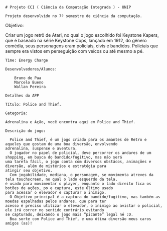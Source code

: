    # Projeto CCI ( Ciência da Computação Integrada ) - UNIP

    Projeto desenvolvido no 7º semestre de ciência da computação.

   Objetivo:
   
   Criar um jogo retrô de Atari, no qual o jogo escolhido foi Keystone Kapers, que é baseado na série Keystone Cops, lançado em 1912, do gênero comédia, seus personagens eram policiais, civis e bandidos. Policiais que sempre era vistos em perseguição com veícos ou até mesmo a pé.

    Time: Energy Charge

    Desenvolvedores/Alunos:
   
        Bruno de Paa
        Marcelo Bueno
        Wallan Pereira
    
    Detalhes do APP

    Título: Police and Thief.

    Gategoria:
    
    Adrenalina e Ação, você encontra aqui em Police and Thief.

    Descrição do jogo:

      Police and Thief, é um jogo criado para os amantes de Retro e aqueles que gostam de uma boa diversão, envolvendo
    adrenalina, suspense e aventura.
      O jogador no papel de policial, deve percorrer os andares de um shopping, em busca do bandido/fugitivo, mas não será
    uma tarefa fácil, o jogo conta com diversos obstácos, animações e diversão, além de mistérios e estratégia para
    atingir seu objetivo.
      Com jogabilidade, mediana, o personagem, se movimenta atreves da tela touchscreen, no qual o lado esquerdo da tela,
    é usado para movimentar o player, enquanto o lado direito fica os botões de ações, po e captura, este último usado
    para acessar o elevador e capturar o inimigo.
      O Objetivo principal é a captura do bandido/fugitivo, mas também as moedas espalhadas pelos andares, que para ter
    acesso é preciso utilizar o elevador, o inimigo ao avistar o policial, ele irá correr no sentido contrário evitando
    se capturado, deixando o jogo mais “picante” legal né :D.
      Boa sorte com Police and Thief, e uma ótima diversão meus caros amigos (as)!

